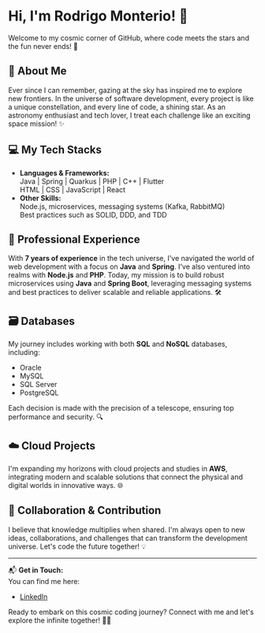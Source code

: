 # Hi, I'm Rodrigo Monterio! 👋

Welcome to my cosmic corner of GitHub, where code meets the stars and the fun never ends! 🚀

## 🌟 About Me
Ever since I can remember, gazing at the sky has inspired me to explore new frontiers. In the universe of software development, every project is like a unique constellation, and every line of code, a shining star. As an astronomy enthusiast and tech lover, I treat each challenge like an exciting space mission! ✨

## 💻 My Tech Stacks
- **Languages & Frameworks:**  
  Java | Spring | Quarkus | PHP | C++ | Flutter  
  HTML | CSS | JavaScript | React  
- **Other Skills:**  
  Node.js, microservices, messaging systems (Kafka, RabbitMQ)  
  Best practices such as SOLID, DDD, and TDD

## 🚀 Professional Experience
With **7 years of experience** in the tech universe, I've navigated the world of web development with a focus on **Java** and **Spring**. I've also ventured into realms with **Node.js** and **PHP**. Today, my mission is to build robust microservices using **Java** and **Spring Boot**, leveraging messaging systems and best practices to deliver scalable and reliable applications. 🛠️

## 🗃️ Databases
My journey includes working with both **SQL** and **NoSQL** databases, including:
- Oracle  
- MySQL  
- SQL Server  
- PostgreSQL  

Each decision is made with the precision of a telescope, ensuring top performance and security. 🔍

## ☁️ Cloud Projects
I'm expanding my horizons with cloud projects and studies in **AWS**, integrating modern and scalable solutions that connect the physical and digital worlds in innovative ways. 🌐

## 🤝 Collaboration & Contribution
I believe that knowledge multiplies when shared. I'm always open to new ideas, collaborations, and challenges that can transform the development universe. Let's code the future together! 💡

---

📬 **Get in Touch:**  
You can find me here:  
- [LinkedIn](https://www.linkedin.com/in/rodrigo-monterio/)

Ready to embark on this cosmic coding journey? Connect with me and let's explore the infinite together! 🚀✨
